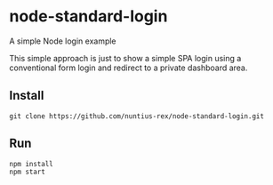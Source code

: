 # node-standard-login
A simple Node login example

<p>This simple approach is just to show a simple SPA login using a conventional form login and redirect to a private dashboard area.</p>

## Install
```
git clone https://github.com/nuntius-rex/node-standard-login.git
```

## Run
```
npm install
npm start
```
